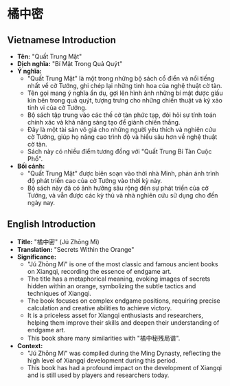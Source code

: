 # 橘中密

## Vietnamese Introduction

* **Tên:** "Quất Trung Mật"
* **Dịch nghĩa:** "Bí Mật Trong Quả Quýt"
* **Ý nghĩa:**
    * "Quất Trung Mật" là một trong những bộ sách cổ điển và nổi tiếng nhất về cờ Tướng, ghi chép lại những tinh hoa của nghệ thuật cờ tàn.
    * Tên gọi mang ý nghĩa ẩn dụ, gợi lên hình ảnh những bí mật được giấu kín bên trong quả quýt, tượng trưng cho những chiến thuật và kỹ xảo tinh vi của cờ Tướng.
    * Bộ sách tập trung vào các thế cờ tàn phức tạp, đòi hỏi sự tính toán chính xác và khả năng sáng tạo để giành chiến thắng.
    * Đây là một tài sản vô giá cho những người yêu thích và nghiên cứu cờ Tướng, giúp họ nâng cao trình độ và hiểu sâu hơn về nghệ thuật cờ tàn.
    * Sách này có nhiều điểm tương đồng với "Quất Trung Bí Tàn Cuộc Phổ".
* **Bối cảnh:**
    * "Quất Trung Mật" được biên soạn vào thời nhà Minh, phản ánh trình độ phát triển cao của cờ Tướng vào thời kỳ này.
    * Bộ sách này đã có ảnh hưởng sâu rộng đến sự phát triển của cờ Tướng, và vẫn được các kỳ thủ và nhà nghiên cứu sử dụng cho đến ngày nay.

## English Introduction

* **Title:** "橘中密" (Jú Zhōng Mì)
* **Translation:** "Secrets Within the Orange"
* **Significance:**
    * "Jú Zhōng Mì" is one of the most classic and famous ancient books on Xiangqi, recording the essence of endgame art.
    * The title has a metaphorical meaning, evoking images of secrets hidden within an orange, symbolizing the subtle tactics and techniques of Xiangqi.
    * The book focuses on complex endgame positions, requiring precise calculation and creative abilities to achieve victory.
    * It is a priceless asset for Xiangqi enthusiasts and researchers, helping them improve their skills and deepen their understanding of endgame art.
    * This book share many similarities with "橘中秘残局谱".
* **Context:**
    * "Jú Zhōng Mì" was compiled during the Ming Dynasty, reflecting the high level of Xiangqi development during this period.
    * This book has had a profound impact on the development of Xiangqi and is still used by players and researchers today.